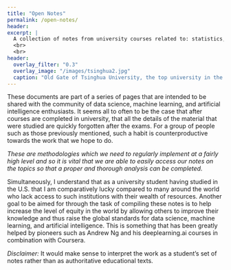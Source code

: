 ```yaml
---
title: "Open Notes"
permalink: /open-notes/
header:
excerpt: |
  A collection of notes from university courses related to: statistics, machine learning, and artificial intelligence. These notes are reproduced in a format more easily referenceable to others and myself.
  <br>
  <br>
header:
  overlay_filter: "0.3"
  overlay_image: "/images/tsinghua2.jpg"
  caption: "Old Gate of Tsinghua University, the top university in the country, Beijing, China. Photo credit: [**Jaren Lim**](https://unsplash.com/@jarenlim)"
---
```


These documents are part of a series of pages that are intended to be shared with the community of data science, machine learning, and artificial intelligence enthusiasts. It seems all to often to be the case that after courses are completed in university, that all the details of the material that were studied are quickly forgotten after the exams. For a group of people such as those previously mentioned, such a habit is counterproductive towards the work that we hope to do.

*These are methodologies which we need to regularly implement at a fairly high level and so it is vital that we are able to easily access our notes on the topics so that a proper and thorough analysis can be completed.*

Simultaneously, I understand that as a university student having studied in the U.S. that I am comparatively lucky compared to many around the world who lack access to such institutions with their wealth of resources. Another goal to be aimed for through the task of compiling these notes is to help increase the level of equity in the world by allowing others to improve their knowledge and thus raise the global standards for data science, machine learning, and artificial intelligence. This is something that has been greatly helped by pioneers such as Andrew Ng and his deeplearning.ai courses in combination with Coursera.

*Disclaimer:* It would make sense to interpret the work as a student’s set of notes rather than as authoritative educational texts.
